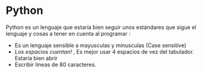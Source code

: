 # Python

Python es un lenguaje que estaría bien seguir unos estándares que sigue el lenguaje y cosas a tener en cuenta al programar : 
 * Es un lenguaje sensible a mayusculas y minusculas (Case sensitive)
 * *Los espacios cuentan!* , Es mejor usar 4 espacios de vez del tabulador.
Estaría bien abrir 
 * Escribir lineas de 80 caracteres.